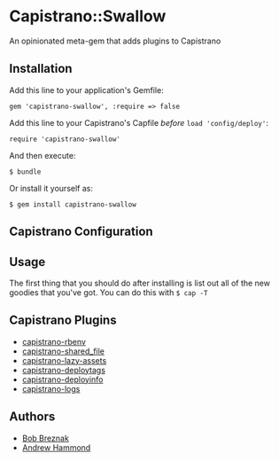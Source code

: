 # Capistrano::Swallow

An opinionated meta-gem that adds plugins to Capistrano

## Installation

Add this line to your application's Gemfile:

    gem 'capistrano-swallow', :require => false

Add this line to your Capistrano's Capfile _before_ `load 'config/deploy'`:

    require 'capistrano-swallow'

And then execute:

    $ bundle

Or install it yourself as:

    $ gem install capistrano-swallow

## Capistrano Configuration



## Usage

The first thing that you should do after installing is list out all of
the new goodies that you've got. You can do this with `$ cap -T`

## Capistrano Plugins

* [capistrano-rbenv](https://github.com/yyuu/capistrano-rbenv)
* [capistrano-shared_file](http://github.com/teohm/capistrano-shared_file)
* [capistrano-lazy-assets](https://github.com/alexei-lexx/capistrano-lazy-assets)
* [capistrano-deploytags](http://github.com/mydrive/capistrano-deploytags)
* [capistrano-deployinfo](http://github.com/bobbrez/capistrano-deployinfo)
* [capistrano-logs](http://github.com/bobbrez/capistrano-logs)

## Authors

* [Bob Breznak](https://github.com/bobbrez)
* [Andrew Hammond](https://github.com/andrhamm)
